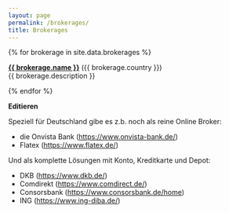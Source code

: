 ```yaml
---
layout: page
permalink: /brokerages/
title: Brokerages
---
```


{% for brokerage in site.data.brokerages %}

<a href="{{ brokerage.url }}"><strong>{{ brokerage.name }}</strong></a> ({{ brokerage.country }})<br>
{{ brokerage.description }}

{% endfor %}

**Editieren**

Speziell für Deutschland gibe es z.b. noch als reine Online Broker:

- die Onvista Bank (https://www.onvista-bank.de/)
- Flatex (https://www.flatex.de/)

Und als komplette Lösungen mit Konto, Kreditkarte und Depot:

- DKB (https://www.dkb.de/)
- Comdirekt (https://www.comdirect.de/)
- Consorsbank (https://www.consorsbank.de/home)
- ING (https://www.ing-diba.de/)

